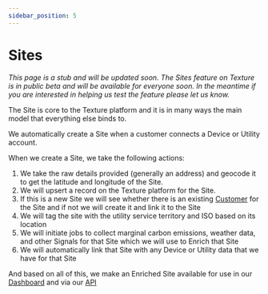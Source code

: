 ```yaml
---
sidebar_position: 5
---
```


# Sites

_This page is a stub and will be updated soon. The Sites feature on Texture is in public beta and will be available for everyone soon. In the meantime if you are interested in helping us test the feature please let us know._

The Site is core to the Texture platform and it is in many ways the main model that everything else binds to.

We automatically create a Site when a customer connects a Device or Utility account.

When we create a Site, we take the following actions:
1. We take the raw details provided (generally an address) and geocode it to get the latitude and longitude of the Site.
1. We will upsert a record on the Texture platform for the Site.
1. If this is a new Site we will see whether there is an existing [Customer](./customers.md) for the Site and if not we will create it and link it to the Site
1. We will tag the site with the utility service territory and ISO based on its location
1. We will initiate jobs to collect marginal carbon emissions, weather data, and other Signals for that Site which we will use to Enrich that Site
1. We will automatically link that Site with any Device or Utility data that we have for that Site

And based on all of this, we make an Enriched Site available for use in our [Dashboard](https://dashboard.texturehq.com) and via our [API](/api/overview.md)